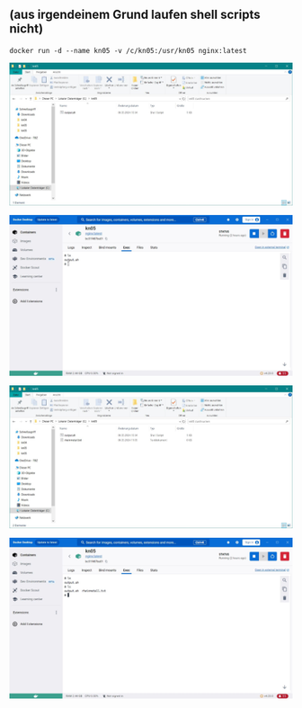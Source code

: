 ## (aus irgendeinem Grund laufen shell scripts nicht)

```
docker run -d --name kn05 -v /c/kn05:/usr/kn05 nginx:latest
```

![](1local.JPG)

![](2docker.JPG)

![](3local.JPG)

![](4docker.JPG)
